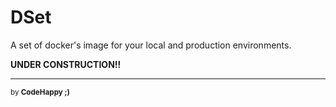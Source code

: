 # DSet

A set of docker's image for your local and production environments.

**UNDER CONSTRUCTION!!**

---

<sub>by **CodeHappy ;)**</sub>